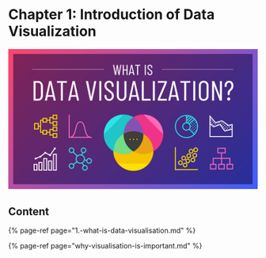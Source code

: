 # Chapter 1: Introduction  of Data Visualization

![](../.gitbook/assets/what-is-data-visualization-blog-header.jpg)

## Content

{% page-ref page="1.-what-is-data-visualisation.md" %}

{% page-ref page="why-visualisation-is-important.md" %}



